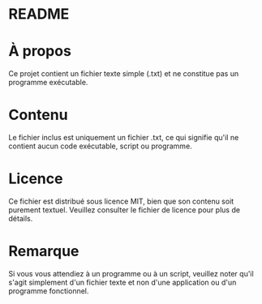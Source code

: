 # README

# À propos

Ce projet contient un fichier texte simple (.txt) et ne constitue pas un programme exécutable.

# Contenu

Le fichier inclus est uniquement un fichier .txt, ce qui signifie qu'il ne contient aucun code exécutable, script ou programme.

# Licence

Ce fichier est distribué sous licence MIT, bien que son contenu soit purement textuel. Veuillez consulter le fichier de licence pour plus de détails.

# Remarque

Si vous vous attendiez à un programme ou à un script, veuillez noter qu'il s'agit simplement d'un fichier texte et non d'une application ou d'un programme fonctionnel.

